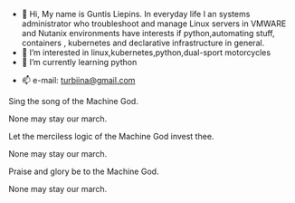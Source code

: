 - 👋 Hi, My name is Guntis Liepins. In everyday life I an systems administrator who troubleshoot and manage Linux servers in VMWARE and Nutanix environments
have interests if python,automating stuff, containers , kubernetes  and declarative infrastructure in general.
- 👀 I’m interested in linux,kubernetes,python,dual-sport motorcycles
- 🌱 I’m currently learning python
<!--- - 💞️ I’m looking to collaborate on  --->
- 📫 e-mail: turbiina@gmail.com


Sing the song of the Machine God.

None may stay our march.

Let the merciless logic of the Machine God invest thee.

None may stay our march.

Praise and glory be to the Machine God.

None may stay our march.

<!---
guntis-liepins/guntis-liepins is a ✨ special ✨ repository because its `README.md` (this file) appears on your GitHub profile.
You can click the Preview link to take a look at your changes.
--->
